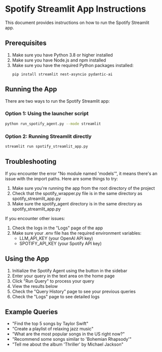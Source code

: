 # Spotify Streamlit App Instructions

This document provides instructions on how to run the Spotify Streamlit app.

## Prerequisites

1. Make sure you have Python 3.8 or higher installed
2. Make sure you have Node.js and npm installed
3. Make sure you have the required Python packages installed:
   ```
   pip install streamlit nest-asyncio pydantic-ai
   ```

## Running the App

There are two ways to run the Spotify Streamlit app:

### Option 1: Using the launcher script

```bash
python run_spotify_agent.py --mode streamlit
```

### Option 2: Running Streamlit directly

```bash
streamlit run spotify_streamlit_app.py
```

## Troubleshooting

If you encounter the error "No module named 'models'", it means there's an issue with the import paths. Here are some things to try:

1. Make sure you're running the app from the root directory of the project
2. Check that the spotify_wrapper.py file is in the same directory as spotify_streamlit_app.py
3. Make sure the spotify_agent directory is in the same directory as spotify_streamlit_app.py

If you encounter other issues:

1. Check the logs in the "Logs" page of the app
2. Make sure your .env file has the required environment variables:
   - LLM_API_KEY (your OpenAI API key)
   - SPOTIFY_API_KEY (your Spotify API key)

## Using the App

1. Initialize the Spotify Agent using the button in the sidebar
2. Enter your query in the text area on the home page
3. Click "Run Query" to process your query
4. View the results below
5. Check the "Query History" page to see your previous queries
6. Check the "Logs" page to see detailed logs

## Example Queries

- "Find the top 5 songs by Taylor Swift"
- "Create a playlist of relaxing jazz music"
- "What are the most popular songs in the US right now?"
- "Recommend some songs similar to 'Bohemian Rhapsody'"
- "Tell me about the album 'Thriller' by Michael Jackson"
